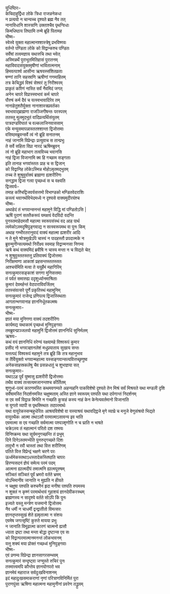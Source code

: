 युधिष्ठिरः-   
केचिदाहुर्द्विधा लोके त्रिधा राजन्ननेकधा  
न प्रत्ययो न चान्यच्च दृश्यते ब्रह्म नैव तत्  
नानाविधानि शास्त्राणि उक्ताश्चैव पृथग्विधाः  
किमधिष्ठाय तिष्ठामि तन्मे ब्रूहि पितामह  
भीष्मः-   
स्वेस्वे युक्ता महात्मानश्शास्त्रेषु प्रभविष्णवः  
वर्तन्ते पण्डिता लोके को विद्वान्कश्च पण्डितः  
सर्वेषां तत्वमज्ञाय यथारुचि तथा भवेत्  
अस्मिन्नर्थे पुराभूतमितिहासं पुरातनम्  
महाविवादसंयुक्तमृषीणां भावितात्मनाम्  
हिमवत्पार्श्व आसीना ऋषयस्संशितव्रताः  
षण्णां तानि सहस्राणि ऋषीणां गणमाहितम्  
तत्र केचिद्ध्रुवं विश्वं सेश्वरं तु निरीश्वरम्  
प्राकृतं कारणं नास्ति सर्वं नैवमिदं जगत्  
अनेन चापरे विप्रास्स्वभावं कर्म चापरे  
पौरुषं कर्म दैवं च यत्स्वभावादिरेव तम्  
नानाहेतुशतैर्युक्ता नानाशास्त्रप्रवर्तकाः  
स्वभावाद्ब्राह्मणा राजञ्जिगीषन्तः परस्परम्  
ततस्तु मूलमुद्भूतं वादिप्रत्यर्थिसंयुतम्  
पात्रदण्डविघातं च वल्कलाजिनवाससाम्  
एके मन्युसमापन्नास्ततश्शान्ता द्विजोत्तमाः  
वसिष्ठमब्रुवन्सर्वे त्वं नो ब्रूहि सनातनम्  
नाहं जानामि विप्रेन्द्राः प्रत्युवाच स तान्प्रभुः  
ते सर्वे सहिता विप्रा नारदं ऋषिमब्रुवन्  
त्वं नो ब्रूहि महाभाग तत्वविच्च भवानसि  
नाहं द्विजा विजानामि क्व हि गच्छाम सङ्गताः  
इति तानाह भगवांस्ततः प्राह च स द्विजान्  
को विद्वानिह लोकेऽस्मिन्न मोहोऽमृतमद्भुतम्  
तच्च ते शुश्रुवुर्वाक्यं ब्राह्मणा ह्यशरीरिणः  
सनद्धाम द्विजा गत्वा पृच्छध्वं स च वक्ष्यति  
द्विजवर्यः-  
तमाह कश्चिद्विजवर्यसत्तमो विभाण्डको मण्डितवेदराशिः  
कस्त्वं भवानर्थविभेदमध्ये न दृश्यसे वाक्यमुदीरयंश्च  
भीष्मः-   
अथाहेदं तं भगवान्सनन्तं महामुने विद्धि मां पण्डितोऽसि |  
ऋषिं पुराणं सततैकरूपं यमक्षयं वेदविदो वदन्ति  
पुनस्तमाहेदमसौ महात्मा स्वरूपसंस्थं वद आह पार्थ  
त्वमेकोऽस्मदृषिपुङ्गवाद्य न सत्स्वरूपमथ वा पुनः किम्  
अथाह गम्भीरतरानुवादं वाक्यं महात्मा ह्यशरीर आदिः  
न ते मुने श्रोत्रमुखेऽपि चास्यं न पादहस्तौ प्रपदात्मके न  
ब्रुवन्मुनीन्सत्यमथो निरीक्ष्य स्वमाह विद्वान्मनसा निगम्य  
ऋषे कथं वाक्यमिदं ब्रवीषि न चास्य मन्ता न च विद्यते चेत्  
न शुश्रुवुस्ततस्तत्तु प्रतिवाक्यं द्विजोत्तमाः  
निरीक्षमाणा आकाशं प्रहसन्तस्ततस्ततः  
आश्चर्यमिति मत्वा ते ययुर्हैमं महागिरिम्  
सनत्कुमारसङ्काशं सगणा मुनिसत्तमाः  
तं पर्वतं समारुह्य ददृशुर्ध्यानमाश्रिताः  
कुमारं देवमर्हन्तं वेदपाराविवर्जितम्  
ततस्संवत्सरे पूर्णे प्रकृतिस्थं महामुनिम्  
सनत्कुमारं राजेन्द्र प्रणिपत्य द्विजास्स्थिताः  
आगतान्भगवानाह ज्ञाननिर्धूतकल्मषः  
सनत्कुमारः-  
भीष्मः-  
ज्ञातं मया मुनिगणा वाक्यं तदशरीरिणः  
कार्यमद्य यथाकामं पृच्छध्वं मुनिपुङ्गवाः  
तमब्रुवन्प्राञ्जलयो महामुनिं द्विजोत्तमं ज्ञाननिधिं सुनिर्मलम्  
ऋषयः-  
कथं वयं ज्ञाननिधिं वरेण्यं यक्ष्यामहे विश्वरूपं कुमार  
प्रसीद नो भगवञ्ज्ञानलेशं मधुप्रयाताय सुखाय सन्तः  
यत्तत्पदं विश्वरूपं महामुने तत्र ब्रूहि किं तत्र महानुभाव  
स तैर्वियुक्तो भगवान्महात्मा यस्सङ्गवान्सत्यवित्तच्छृणुष्व  
अनेकसाहस्रकलेषु चैव प्रसन्नधातुं च शुभाज्ञया सत्  
सनत्कुमारः-  
यथाऽऽह पूर्वं युष्मासु ह्यशरीरी द्विजोत्तमाः  
तथैव वाक्यं तत्सत्यमजानन्तश्च कीर्तितम्  
शृणुध्वं-परमं कारणमस्ति कथमवगम्यते अहन्यहनि पाकविशेषो दृश्यते तेन मिश्रं सर्वं मिश्रयते यथा मण्डली दृशि सर्वेषामस्ति निदर्शनमस्ति चक्षुष्मताम् अस्ति ज्ञाने स्वरूपम् पश्यति यथा दर्पणान्तं निदर्शनम्  
स एव सर्वं विद्वान्न बिभेति न गच्छति कुत्राहं कस्य नाहं केन केनेत्यवर्तमानो विजानाति  
स युगतो व्यापी स पृथक्स्थितः तदपरमार्थः  
यथा वायुरेकस्सन्बहुधेरितः आश्रयविशेषो वा यस्याश्रयं यथावद्द्विजे मृगे व्याघ्रे च मनुजे वेणुसंश्रयो भिद्यते वायुरथैकः आत्मा तथाऽसौ परमात्माऽसावन्य इव भाति  
एवमात्मा स एव गच्छति सर्वमात्मा पश्यञ्शृणोति न च घ्राति न भाषते  
चक्रेऽस्य तं महात्मानं परितो दश रश्मयः  
विनिष्क्रम्य यथा सूर्यमनुगच्छन्ति तं प्रभुम्  
दिने दिनेऽस्तमभ्येति पुनरुद्गच्छते दिशः  
तावुभौ न रवौ चास्तां तथा वित्त शरीरिणम्  
पतिते वित्त विप्रेन्द्रं भक्षणे चरणे परः  
ऊर्ध्वमेकस्तथाऽधस्तादेकस्तिष्ठति चापरः  
हिरण्यसदनं ज्ञेयं समेत्य परमं पदम्  
आत्मना ह्यात्मदीपं तमात्मनि ह्यात्मपूरुषम्  
सञ्चितं सञ्चितं पूर्वं भ्रमरो वर्तते भ्रमम्  
योऽभिमानीव जानाति न मुह्यति न हीयते  
न चक्षुषा पश्यति कश्चनैनं हृदा मनीषा पश्यति रुपमस्य  
न शुक्लं न कृष्णं परमार्थभावं गुहाशयं ज्ञानदेवीकरस्थम्  
ब्राह्मणस्य न सादृश्ये वर्तते सोऽपि किं पुनः  
इज्यते यस्तु मन्त्रेण यजमानो द्विजोत्तमः  
नैव धर्मी न चाधर्मी द्वन्द्वातीतो विमत्सरः  
ज्ञानतृप्तस्सुखं शेते ह्यमृतात्मा न संशयः  
एवमेष जगत्सृष्टिं कुरुते मायया प्रभुः  
न जानाति विमूढात्मा कारणं चात्मनो ह्यसौ  
ध्याता द्रष्टा तथा मन्ता बोद्धा दृष्टान्स एव सः  
को विद्वान्परमात्मानमनन्तं लोकभावनम्  
यत्तु शक्यं मया प्रोक्तं गच्छध्वं मुनिपुङ्गवाः  
भीष्मः-   
एवं प्रणम्य विप्रेन्द्रा ज्ञानसागरसम्भवम्  
सनत्कुमारं सन्दृष्ट्वा जग्मुस्ते रुचिरं पुनः  
तस्मात्त्वमपि कौन्तेय ज्ञानयोगपरो भव  
ज्ञानमेवं महाराज सर्वदुःखविनाशनम्  
इदं महादुःखसमाकराणां नृणां परित्राणविनिर्मितं पुरा  
पुराणपुंसा ऋषिणा महात्मना महामुनीनां प्रवरेण तद्ध्रुवम्  
